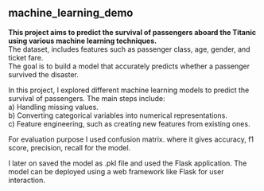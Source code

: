 ## machine_learning_demo

<b>This project aims to predict the survival of passengers aboard the Titanic using various machine learning techniques.</b><br>The dataset, includes features such as passenger class, age, gender, and ticket fare.<br> The goal is to build a model that accurately predicts whether a passenger survived the disaster.

In this project, I explored different machine learning models to predict the survival of passengers. The main steps include:<br>
a) Handling missing values.<br>
b) Converting categorical variables into numerical representations.<br>
c) Feature engineering, such as creating new features from existing ones.<br>

For evaluation purpose I used confusion matrix. where it gives accuracy, f1 score, precision, recall for the model.<br>

I later on saved the model as .pkl file and used the Flask application. The model can be deployed using a web framework like Flask for user interaction.<br>
